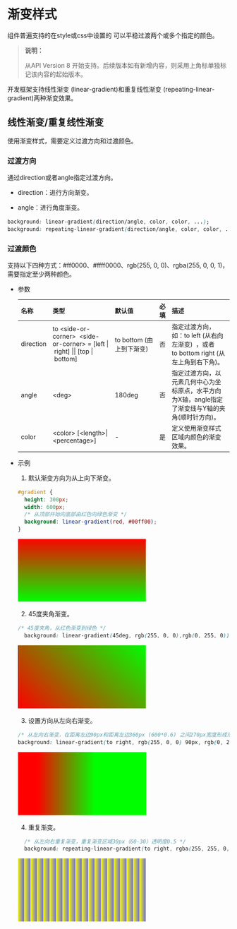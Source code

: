 # 渐变样式

组件普遍支持的在style或css中设置的 可以平稳过渡两个或多个指定的颜色。

> **说明：**
>
> 从API Version 8 开始支持。后续版本如有新增内容，则采用上角标单独标记该内容的起始版本。

开发框架支持线性渐变 (linear-gradient)和重复线性渐变 (repeating-linear-gradient)两种渐变效果。


## 线性渐变/重复线性渐变

使用渐变样式，需要定义过渡方向和过渡颜色。


### 过渡方向

  通过direction或者angle指定过渡方向。

- direction：进行方向渐变。

- angle：进行角度渐变。


```css
background: linear-gradient(direction/angle, color, color, ...);
background: repeating-linear-gradient(direction/angle, color, color, ...);
```


### 过渡颜色

支持以下四种方式：\#ff0000、\#ffff0000、rgb(255, 0, 0)、rgba(255, 0, 0, 1)，需要指定至少两种颜色。

- 参数

  | 名称        | 类型                                       | 默认值                          | 必填   | 描述                                       |
  | --------- | ---------------------------------------- | ---------------------------- | ---- | ---------------------------------------- |
  | direction | to&nbsp;&lt;side-or-corner&gt;&nbsp;&nbsp;&lt;side-or-corner&gt;&nbsp;=&nbsp;[left&nbsp;\|&nbsp;right]&nbsp;\|\|&nbsp;[top&nbsp;\|&nbsp;bottom] | to&nbsp;bottom&nbsp;(由上到下渐变) | 否    | 指定过渡方向，如：to&nbsp;left&nbsp;(从右向左渐变)&nbsp;&nbsp;，或者to&nbsp;bottom&nbsp;right&nbsp;(从左上角到右下角)。 |
  | angle     | &lt;deg&gt;                              | 180deg                       | 否    | 指定过渡方向，以元素几何中心为坐标原点，水平方向为X轴，angle指定了渐变线与Y轴的夹角(顺时针方向)。 |
  | color     | &lt;color&gt;&nbsp;[&lt;length&gt;\|&lt;percentage&gt;] | -                            | 是    | 定义使用渐变样式区域内颜色的渐变效果。                      |

- 示例

    1. 默认渐变方向为从上向下渐变。

     ```css
     #gradient {
       height: 300px;
       width: 600px;
       /* 从顶部开始向底部由红色向绿色渐变 */
       background: linear-gradient(red, #00ff00);
     }
     ```

     ![111](figures/111.PNG)

  2. 45度夹角渐变。


    ```css
    /* 45度夹角，从红色渐变到绿色 */
      background: linear-gradient(45deg, rgb(255, 0, 0),rgb(0, 255, 0));
    ```

   ![222](figures/222.PNG)

  3. 设置方向从左向右渐变。

    ```css
    /* 从左向右渐变，在距离左边90px和距离左边360px (600*0.6) 之间270px宽度形成渐变 */
    background: linear-gradient(to right, rgb(255, 0, 0) 90px, rgb(0, 255, 0) 60%);
    ```


   ![333](figures/333.PNG)

  4.   重复渐变。

     ```css
       /* 从左向右重复渐变，重复渐变区域30px（60-30）透明度0.5 */
       background: repeating-linear-gradient(to right, rgba(255, 255, 0, 1) 30vp,rgba(0, 0, 255, .5) 60vp);
     ```

    ![444](figures/444.PNG)
